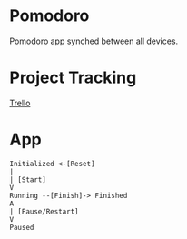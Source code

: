 # Pomodoro

Pomodoro app synched between all devices.


# Project Tracking

[Trello](https://trello.com/b/88dIdyVg/pomodoro)

# App

```
Initialized <-[Reset]
|
| [Start]
V
Running --[Finish]-> Finished
A
| [Pause/Restart]
V
Paused

````
